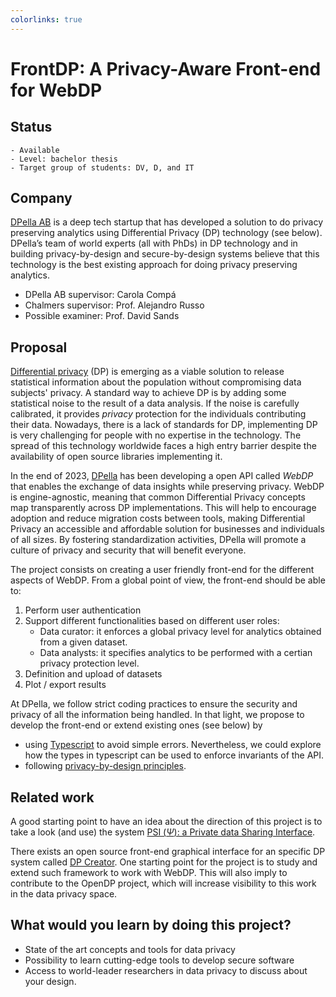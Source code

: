 ```yaml
---
colorlinks: true
---
```



# FrontDP: A Privacy-Aware Front-end for WebDP 

## Status 

    - Available
    - Level: bachelor thesis 
    - Target group of students: DV, D, and IT

## Company 

[DPella AB](www.dpella.io) is a deep tech startup that has developed a solution
to do privacy preserving analytics using Differential Privacy (DP) technology
(see below). DPella’s team of world experts (all with PhDs) in DP technology and
in building privacy-by-design and secure-by-design systems believe that this
technology is the best existing approach for doing privacy preserving analytics.  

- DPella AB supervisor: Carola Compá 
- Chalmers supervisor: Prof. Alejandro Russo
- Possible examiner: Prof. David Sands


## Proposal 

[Differential privacy](https://link.springer.com/chapter/10.1007/11681878_14)
(DP) is emerging as a viable solution to release statistical information about
the population without compromising data subjects' privacy. A standard way to
achieve DP is by adding some statistical noise to the result of a data analysis.
If the noise is carefully calibrated, it provides *privacy* protection for the
individuals contributing their data. Nowadays, there is a lack of standards for
DP,  implementing DP is very challenging for people with no expertise in the
technology. The spread of this technology worldwide faces a high entry barrier
despite the availability of open source libraries implementing it.  

In the end of 2023, [DPella](https://www.dpella.io) has been developing a open
API called *WebDP* that enables the exchange of data insights while preserving
privacy. WebDP is engine-agnostic, meaning that common Differential Privacy
concepts map transparently across DP implementations. This will help to
encourage adoption and reduce migration costs between tools, making Differential
Privacy an accessible and affordable solution for businesses and individuals of
all sizes. By fostering standardization activities, DPella will promote a
culture of privacy and security that will benefit everyone. 

The project consists on creating a user friendly front-end for the different
aspects of WebDP. From a global point of view, the front-end should be able to: 

1. Perform user authentication 
2. Support different functionalities based on different user roles: 
    - Data curator: it enforces a global privacy level for analytics obtained
      from a given dataset. 
    - Data analysts: it specifies analytics to be performed with a certian
      privacy protection level. 
3. Definition and upload of datasets 
4. Plot / export results

At DPella, we follow strict coding practices to ensure the security and privacy
of all the information being handled. In that light, we propose to develop the
front-end or extend existing ones (see below) by 

- using [Typescript](https://www.typescriptlang.org/) to avoid simple errors. Nevertheless, we could explore how the types in typescript can be used to enforce invariants of the API. 
- following [privacy-by-design principles](https://en.wikipedia.org/wiki/Privacy_by_design). 

## Related work 

A good starting point to have an idea about the direction of this project is to
take a look (and use) the system [PSI ($\Psi$): a Private data Sharing
Interface](https://privacytools.seas.harvard.edu/psi-%CF%88-private-data-sharing-interface). 

There exists an open source front-end graphical interface for an specific DP
system called [DP Creator](https://github.com/opendp/dpcreator). One starting
point for the project is to study and extend such framework to work with WebDP.
This will also imply to contribute to the OpenDP project, which will increase
visibility to this work in the data privacy space. 


## What would you learn by doing this project? 

- State of the art concepts and tools for data privacy
- Possibility to learn cutting-edge tools to develop secure software
- Access to world-leader researchers in data privacy to discuss about your
  design.

